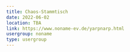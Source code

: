 ```yaml
---
title: Chaos-Stammtisch
date: 2022-06-02
location: TBA
link: https://www.noname-ev.de/yarpnarp.html
usergroup: noname
type: usergroup
---
```

